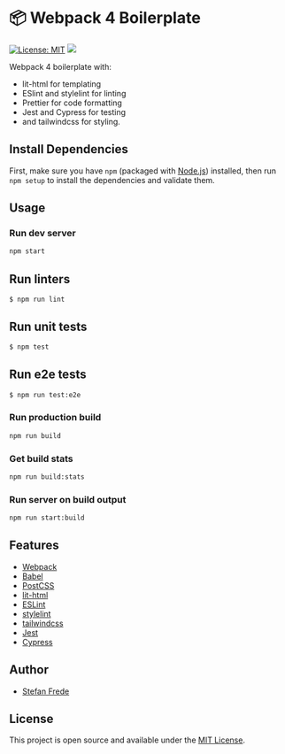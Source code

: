 # 📦 Webpack 4 Boilerplate

[![License: MIT](https://img.shields.io/badge/License-MIT-blue.svg)](https://opensource.org/licenses/MIT)
![](https://github.com/stefanfrede/webpack-boilerplate/workflows/Node%20CI/badge.svg)

Webpack 4 boilerplate with:

+ lit-html for templating
+ ESlint and stylelint for linting
+ Prettier for code formatting
+ Jest and Cypress for testing
+ and tailwindcss for styling.

## Install Dependencies

First, make sure you have `npm` (packaged with
[Node.js](https://nodejs.org)) installed, then run `npm setup` to install the
dependencies and validate them.

## Usage

### Run dev server

```bash
npm start
```

## Run linters

```
$ npm run lint
```

## Run unit tests

```sh
$ npm test
```

## Run e2e tests

```sh
$ npm run test:e2e
```

### Run production build

```bash
npm run build
```

### Get build stats

```bash
npm run build:stats
```

### Run server on build output

```bash
npm run start:build
```

## Features

- [Webpack](https://webpack.js.org/)
- [Babel](https://babeljs.io/)
- [PostCSS](https://postcss.org/)
- [lit-html](https://lit-html.polymer-project.org)
- [ESLint](https://eslint.org/)
- [stylelint](https://stylelint.io)
- [tailwindcss](https://tailwindcss.com)
- [Jest](https://jestjs.io)
- [Cypress](https://www.cypress.io)

## Author

- [Stefan Frede](https://www.frede.io)

## License

This project is open source and available under the [MIT License](LICENSE).
